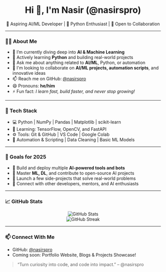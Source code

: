 <h1 align="center">Hi 👋, I'm Nasir (@nasirspro)</h1>
<p align="center">
  🚀 Aspiring AI/ML Developer | 🐍 Python Enthusiast | 🤝 Open to Collaboration
</p>

---

### 👨‍💻 About Me

- 🔭 I’m currently diving deep into **AI & Machine Learning**  
- 🌱 Actively learning **Python** and building real-world projects  
- 💬 Ask me about anything related to **AI/ML**, Python, or automation  
- 🤝 I'm looking to collaborate on **AI/ML projects, automation scripts**, and innovative ideas  
- 📫 Reach me on GitHub: [@nasirspro](https://github.com/nasirspro)  
- 😄 Pronouns: **he/him**  
- ⚡ Fun fact: _I learn fast, build faster, and never stop growing!_  

---

### 🧠 Tech Stack

- 💻 Python | NumPy | Pandas | Matplotlib | scikit-learn  
- 🧪 Learning: TensorFlow, OpenCV, and FastAPI  
- ⚙️ Tools: Git & GitHub | VS Code | Google Colab  
- 🧰 Automation & Scripting | Data Cleaning | Basic ML Models  

---

### 🚀 Goals for 2025

- 🔹 Build and deploy multiple **AI-powered tools and bots**  
- 🔹 Master **ML, DL**, and contribute to open-source AI projects  
- 🔹 Launch a few side-projects that solve real-world problems  
- 🔹 Connect with other developers, mentors, and AI enthusiasts  

---

### 📈 GitHub Stats

<p align="center">
  <img src="https://github-readme-stats.vercel.app/api?username=nasirspro&show_icons=true&theme=radical" alt="GitHub Stats" />
  <br/>
  <img src="https://github-readme-streak-stats.herokuapp.com/?user=nasirspro&theme=radical" alt="GitHub Streak" />
</p>

---

### 📫 Connect With Me

- GitHub: [@nasirspro](https://github.com/nasirspro)  
- Coming soon: Portfolio Website, Blogs & Projects Showcase!

> “Turn curiosity into code, and code into impact.” – @nasirspro

<!---
nasirspro/nasirspro is a ✨ special ✨ repository because its `README.md` (this file) appears on your GitHub profile.
You can click the Preview link to take a look at your changes.
--->
